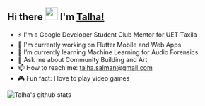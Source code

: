 ## Hi there <img src="https://github.com/TheDudeThatCode/TheDudeThatCode/blob/master/Assets/Hi.gif" width="29px"> I'm [Talha!](https://www.linkedin.com/in/ted-dev/)

- ⚡ I'm a Google Developer Student Club Mentor for UET Taxila
- 🔭 I'm currently working on Flutter Mobile and Web Apps
- 🌱 I’m currently learning Machine Learning for Audio Forensics
- 💬 Ask me about Community Building and Art
- 📫 How to reach me: talha.salman@gmail.com
- 🎮 Fun fact: I love to play video games

![Talha's github stats](https://github-readme-stats.vercel.app/api?username=ted-devs&show_icons=true&hide_border=true&count_private=true)
